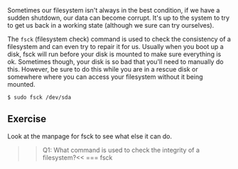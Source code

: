 Sometimes our filesystem isn't always in the best condition, if we have a sudden shutdown, our data can become corrupt. It's up to the system to try to get us back in a working state (although we sure can try ourselves). 

The `fsck` (filesystem check) command is used to check the consistency of a filesystem and can even try to repair it for us. Usually when you boot up a disk, fsck will run before your disk is mounted to make sure everything is ok. Sometimes though, your disk is so bad that you'll need to manually do this. However, be sure to do this while you are in a rescue disk or somewhere where you can access your filesystem without it being mounted.

```
$ sudo fsck /dev/sda
``` 

## Exercise

Look at the manpage for fsck to see what else it can do.

>>Q1: What command is used to check the integrity of a filesystem?<<
=== fsck

